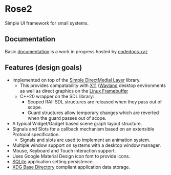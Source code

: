 # Rose2

Simple UI framework for small systems.

## Documentation

Basic [documentation](https://codedocs.xyz/pa28/Rose/) is a work in progress hosted by [codedocs.xyz](https://codedocs.xyz/)

## Features (design goals)

* Implemented on top of the [Simple DirectMedial Layer](https://www.libsdl.org/) library.
  * This provides compatability with [X11](https://en.wikipedia.org/wiki/X_Window_System)
    /[Wayland](https://en.wikipedia.org/wiki/Wayland_(protocol)) desktop environments as
    well as direct graphics on the [Linux Framebuffer](https://en.wikipedia.org/wiki/Linux_framebuffer)
  * C++20 wrapper on the SDL library:
    * Scoped RAII SDL structures are released when they pass out of scope.
    * Guard structures allow temporary changes which are reverted when the guard passes
      out of scope.
* A typical Widget/Gadget based scene graph layout structure.
* Signals and Slots for a callback mechanism based on an extensible Protocol specification.
  * Signals and slots are used to implement an animation system.
* Multiple window support on systems with a desktop window manager.
* Mouse, Keyboard and Touch interaction support.
* Uses Google Material Design icon font to provide icons.
* [SQLite](https://www.sqlite.org/index.html) application setting persistence. 
* [XDG Base Directory](https://specifications.freedesktop.org/basedir-spec/basedir-spec-latest.html)
  compliant application data storage.


